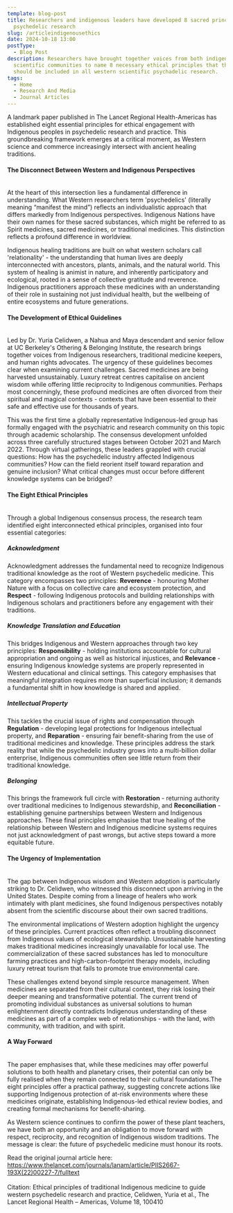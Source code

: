```yaml
---
template: blog-post
title: Researchers and indigenous leaders have developed 8 sacred principles for
  psychedelic research
slug: /articleindigenousethics
date: 2024-10-18 13:00
postType:
  - Blog Post
description: Researchers have brought together voices from both indigenous and
  scientific communities to name 8 necessary ethical principles that they say
  should be included in all western scientific psychadelic research.
tags:
  - Home
  - Research And Media
  - Journal Articles
---
```

A landmark paper published in The Lancet Regional Health-Americas has established eight essential principles for ethical engagement with Indigenous peoples in psychedelic research and practice. This groundbreaking framework emerges at a critical moment, as Western science and commerce increasingly intersect with ancient healing traditions.

#### The Disconnect Between Western and Indigenous Perspectives

\
At the heart of this intersection lies a fundamental difference in understanding. What Western researchers term 'psychedelics' (literally meaning “manifest the mind”) reflects an individualistic approach that differs markedly from Indigenous perspectives. Indigenous Nations have their own names for these sacred substances, which might be referred to as Spirit medicines, sacred medicines, or traditional medicines. This distinction reflects a profound difference in worldview.

Indigenous healing traditions are built on what western scholars call 'relationality' - the understanding that human lives are deeply interconnected with ancestors, plants, animals, and the natural world. This system of healing is animist in nature, and inherently participatory and ecological, rooted in a sense of collective gratitude and reverence. Indigenous practitioners approach these medicines with an understanding of their role in sustaining not just individual health, but the wellbeing of entire ecosystems and future generations.

#### The Development of Ethical Guidelines

\
Led by Dr. Yuria Celidwen, a Nahua and Maya descendant and senior fellow at UC Berkeley's Othering & Belonging Institute, the research brings together voices from Indigenous researchers, traditional medicine keepers, and human rights advocates. The urgency of these guidelines becomes clear when examining current challenges. Sacred medicines are being harvested unsustainably. Luxury retreat centres capitalise on ancient wisdom while offering little reciprocity to Indigenous communities. Perhaps most concerningly, these profound medicines are often divorced from their spiritual and magical contexts - contexts that have been essential to their safe and effective use for thousands of years.

This was the first time a globally representative Indigenous-led group has formally engaged with the psychiatric and research community on this topic through academic scholarship. The consensus development unfolded across three carefully structured stages between October 2021 and March 2022. Through virtual gatherings, these leaders grappled with crucial questions: How has the psychedelic industry affected Indigenous communities? How can the field reorient itself toward reparation and genuine inclusion? What critical changes must occur before different knowledge systems can be bridged?

#### The Eight Ethical Principles

\
Through a global Indigenous consensus process, the research team identified eight interconnected ethical principles, organised into four essential categories:

##### Acknowledgment

Acknowledgment addresses the fundamental need to recognize Indigenous traditional knowledge as the root of Western psychedelic medicine. This category encompasses two principles: **Reverence** - honouring Mother Nature with a focus on collective care and ecosystem protection, and **Respect** - following Indigenous protocols and building relationships with Indigenous scholars and practitioners before any engagement with their traditions. 

##### Knowledge Translation and Education

This bridges Indigenous and Western approaches through two key principles: **Responsibility** - holding institutions accountable for cultural appropriation and ongoing as well as historical injustices, and **Relevance** - ensuring Indigenous knowledge systems are properly represented in Western educational and clinical settings. This category emphasises that meaningful integration requires more than superficial inclusion; it demands a fundamental shift in how knowledge is shared and applied.

##### Intellectual Property

This tackles the crucial issue of rights and compensation through **Regulation** - developing legal protections for Indigenous intellectual property, and **Reparation** - ensuring fair benefit-sharing from the use of traditional medicines and knowledge. These principles address the stark reality that while the psychedelic industry grows into a multi-billion dollar enterprise, Indigenous communities often see little return from their traditional knowledge.

##### Belonging

This brings the framework full circle with **Restoration** - returning authority over traditional medicines to Indigenous stewardship, and **Reconciliation** - establishing genuine partnerships between Western and Indigenous approaches. These final principles emphasise that true healing of the relationship between Western and Indigenous medicine systems requires not just acknowledgment of past wrongs, but active steps toward a more equitable future.

#### The Urgency of Implementation

\
The gap between Indigenous wisdom and Western adoption is particularly striking to Dr. Celidwen, who witnessed this disconnect upon arriving in the United States. Despite coming from a lineage of healers who work intimately with plant medicines, she found Indigenous perspectives notably absent from the scientific discourse about their own sacred traditions.

The environmental implications of Western adoption highlight the urgency of these principles. Current practices often reflect a troubling disconnect from Indigenous values of ecological stewardship. Unsustainable harvesting makes traditional medicines increasingly unavailable for local use. The commercialization of these sacred substances has led to monoculture farming practices and high-carbon-footprint therapy models, including luxury retreat tourism that fails to promote true environmental care.

These challenges extend beyond simple resource management. When medicines are separated from their cultural context, they risk losing their deeper meaning and transformative potential. The current trend of promoting individual substances as universal solutions to human enlightenment directly contradicts Indigenous understanding of these medicines as part of a complex web of relationships - with the land, with community, with tradition, and with spirit.

#### A Way Forward

\
The paper emphasises that, while these medicines may offer powerful solutions to both health and planetary crises, their potential can only be fully realised when they remain connected to their cultural foundations.The eight principles offer a practical pathway, suggesting concrete actions like supporting Indigenous protection of at-risk environments where these medicines originate, establishing Indigenous-led ethical review bodies, and creating formal mechanisms for benefit-sharing.

As Western science continues to confirm the power of these plant teachers, we have both an opportunity and an obligation to move forward with respect, reciprocity, and recognition of Indigenous wisdom traditions. The message is clear: the future of psychedelic medicine must honour its roots.

Read the original journal article here: <https://www.thelancet.com/journals/lanam/article/PIIS2667-193X(22)00227-7/fulltext>\
\
Citation: Ethical principles of traditional Indigenous medicine to guide western psychedelic research and practice, Celidwen, Yuria et al., The Lancet Regional Health – Americas, Volume 18, 100410

